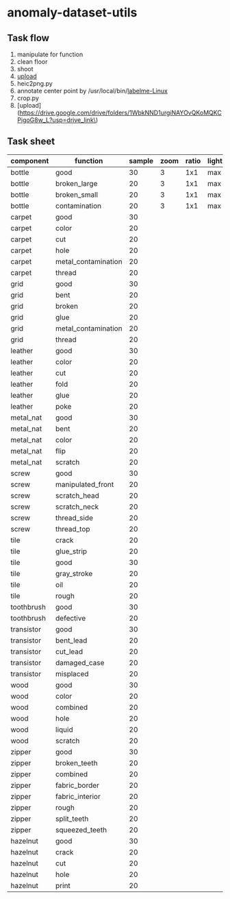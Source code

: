 # anomaly-dataset-utils

## Task flow
1. manipulate for function
2. clean floor
3. shoot
4. [upload](https://drive.google.com/drive/folders/1S6LWKWM84hgxveAl0s9vu40XjiaGp-Vv?usp=drive_link)
5. heic2png.py
6. annotate center point by /usr/local/bin/[labelme-Linux](https://github.com/wkentaro/labelme/releases/download/v5.2.1/labelme-Linux)
7. crop.py
8. [upload](https://drive.google.com/drive/folders/1WbkNND1urgiNAYOvQKoMQKCPigoG8w_L?usp=drive_link\)

## Task sheet

|component |function           |sample|zoom|ratio|light|crop_height|crop_width|complete|
|----------|-------------------|------|----|-----|-----|-----------|----------|--------|
|bottle    |good               |30    |3   |1x1  |max  |768        |768       |        |
|bottle    |broken_large       |20    |3   |1x1  |max  |768        |768       |        |
|bottle    |broken_small       |20    |3   |1x1  |max  |768        |768       |        |
|bottle    |contamination      |20    |3   |1x1  |max  |768        |768       |        |
|carpet    |good               |30    |    |     |     |           |          |        |
|carpet    |color              |20    |    |     |     |           |          |        |
|carpet    |cut                |20    |    |     |     |           |          |        |
|carpet    |hole               |20    |    |     |     |           |          |        |
|carpet    |metal_contamination|20    |    |     |     |           |          |        |
|carpet    |thread             |20    |    |     |     |           |          |        |
|grid      |good               |30    |    |     |     |           |          |        |
|grid      |bent               |20    |    |     |     |           |          |        |
|grid      |broken             |20    |    |     |     |           |          |        |
|grid      |glue               |20    |    |     |     |           |          |        |
|grid      |metal_contamination|20    |    |     |     |           |          |        |
|grid      |thread             |20    |    |     |     |           |          |        |
|leather   |good               |30    |    |     |     |           |          |        |
|leather   |color              |20    |    |     |     |           |          |        |
|leather   |cut                |20    |    |     |     |           |          |        |
|leather   |fold               |20    |    |     |     |           |          |        |
|leather   |glue               |20    |    |     |     |           |          |        |
|leather   |poke               |20    |    |     |     |           |          |        |
|metal_nat |good               |30    |    |     |     |           |          |        |
|metal_nat |bent               |20    |    |     |     |           |          |        |
|metal_nat |color              |20    |    |     |     |           |          |        |
|metal_nat |flip               |20    |    |     |     |           |          |        |
|metal_nat |scratch            |20    |    |     |     |           |          |        |
|screw     |good               |30    |    |     |     |           |          |        |
|screw     |manipulated_front  |20    |    |     |     |           |          |        |
|screw     |scratch_head       |20    |    |     |     |           |          |        |
|screw     |scratch_neck       |20    |    |     |     |           |          |        |
|screw     |thread_side        |20    |    |     |     |           |          |        |
|screw     |thread_top         |20    |    |     |     |           |          |        |
|tile      |crack              |20    |    |     |     |           |          |        |
|tile      |glue_strip         |20    |    |     |     |           |          |        |
|tile      |good               |30    |    |     |     |           |          |        |
|tile      |gray_stroke        |20    |    |     |     |           |          |        |
|tile      |oil                |20    |    |     |     |           |          |        |
|tile      |rough              |20    |    |     |     |           |          |        |
|toothbrush|good               |30    |    |     |     |           |          |        |
|toothbrush|defective          |20    |    |     |     |           |          |        |
|transistor|good               |30    |    |     |     |           |          |        |
|transistor|bent_lead          |20    |    |     |     |           |          |        |
|transistor|cut_lead           |20    |    |     |     |           |          |        |
|transistor|damaged_case       |20    |    |     |     |           |          |        |
|transistor|misplaced          |20    |    |     |     |           |          |        |
|wood      |good               |30    |    |     |     |           |          |        |
|wood      |color              |20    |    |     |     |           |          |        |
|wood      |combined           |20    |    |     |     |           |          |        |
|wood      |hole               |20    |    |     |     |           |          |        |
|wood      |liquid             |20    |    |     |     |           |          |        |
|wood      |scratch            |20    |    |     |     |           |          |        |
|zipper    |good               |30    |    |     |     |           |          |        |
|zipper    |broken_teeth       |20    |    |     |     |           |          |        |
|zipper    |combined           |20    |    |     |     |           |          |        |
|zipper    |fabric_border      |20    |    |     |     |           |          |        |
|zipper    |fabric_interior    |20    |    |     |     |           |          |        |
|zipper    |rough              |20    |    |     |     |           |          |        |
|zipper    |split_teeth        |20    |    |     |     |           |          |        |
|zipper    |squeezed_teeth     |20    |    |     |     |           |          |        |
|hazelnut  |good               |30    |    |     |     |           |          |        |
|hazelnut  |crack              |20    |    |     |     |           |          |        |
|hazelnut  |cut                |20    |    |     |     |           |          |        |
|hazelnut  |hole               |20    |    |     |     |           |          |        |
|hazelnut  |print              |20    |    |     |     |           |          |        |

